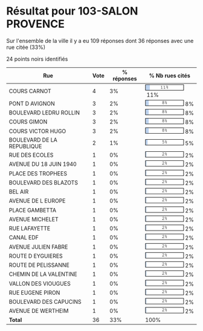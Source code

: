 # Résultat pour 103-SALON PROVENCE

Sur l'ensemble de la ville il y a eu 109 réponses dont 36 réponses avec une rue citée (33%)

24 points noirs identifiés

| Rue | Vote | % réponses | % Nb rues cités|
|-----|------|------------|----------------|
| COURS CARNOT | 4 | 3% | <img src="../../img/bar_11.gif" />&nbsp;11%|
| PONT D AVIGNON | 3 | 2% | <img src="../../img/bar_8.gif" />&nbsp;8%|
| BOULEVARD LEDRU ROLLIN | 3 | 2% | <img src="../../img/bar_8.gif" />&nbsp;8%|
| COURS GIMON | 3 | 2% | <img src="../../img/bar_8.gif" />&nbsp;8%|
| COURS VICTOR HUGO | 3 | 2% | <img src="../../img/bar_8.gif" />&nbsp;8%|
| BOULEVARD DE LA REPUBLIQUE | 2 | 1% | <img src="../../img/bar_5.gif" />&nbsp;5%|
| RUE DES ECOLES | 1 | 0% | <img src="../../img/bar_2.gif" />&nbsp;2%|
| AVENUE DU 18 JUIN 1940 | 1 | 0% | <img src="../../img/bar_2.gif" />&nbsp;2%|
| PLACE DES TROPHEES | 1 | 0% | <img src="../../img/bar_2.gif" />&nbsp;2%|
| BOULEVARD DES BLAZOTS | 1 | 0% | <img src="../../img/bar_2.gif" />&nbsp;2%|
| BEL AIR | 1 | 0% | <img src="../../img/bar_2.gif" />&nbsp;2%|
| AVENUE DE L EUROPE | 1 | 0% | <img src="../../img/bar_2.gif" />&nbsp;2%|
| PLACE GAMBETTA | 1 | 0% | <img src="../../img/bar_2.gif" />&nbsp;2%|
| AVENUE MICHELET | 1 | 0% | <img src="../../img/bar_2.gif" />&nbsp;2%|
| RUE LAFAYETTE | 1 | 0% | <img src="../../img/bar_2.gif" />&nbsp;2%|
| CANAL EDF | 1 | 0% | <img src="../../img/bar_2.gif" />&nbsp;2%|
| AVENUE JULIEN FABRE | 1 | 0% | <img src="../../img/bar_2.gif" />&nbsp;2%|
| ROUTE D EYGUIERES | 1 | 0% | <img src="../../img/bar_2.gif" />&nbsp;2%|
| ROUTE DE PELISSANNE | 1 | 0% | <img src="../../img/bar_2.gif" />&nbsp;2%|
| CHEMIN DE LA VALENTINE | 1 | 0% | <img src="../../img/bar_2.gif" />&nbsp;2%|
| VALLON DES VIOUGUES | 1 | 0% | <img src="../../img/bar_2.gif" />&nbsp;2%|
| RUE EUGENE PIRON | 1 | 0% | <img src="../../img/bar_2.gif" />&nbsp;2%|
| BOULEVARD DES CAPUCINS | 1 | 0% | <img src="../../img/bar_2.gif" />&nbsp;2%|
| AVENUE DE WERTHEIM | 1 | 0% | <img src="../../img/bar_2.gif" />&nbsp;2%|
| **Total** | 36 | 33% | 100%|
